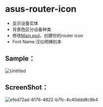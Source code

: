 # asus-router-icon
- 显示设备实体
- 背景色区分设备种类
- 修改[Main.psd](Documents/Main.psd)，创建你的router icon
- Font Name:汉仪明禅刻本
## Sample：
![Untitled](https://user-images.githubusercontent.com/53036366/210690136-55833a9c-759c-4b67-9fc9-10fe8e86a5ad.png)
## ScreenShot：
![efed72ad-8176-4822-b7fc-4c40ddd8c8b4](https://user-images.githubusercontent.com/53036366/210687081-3010b234-2a0d-4fcb-82c5-2f4a71af37ba.png)
